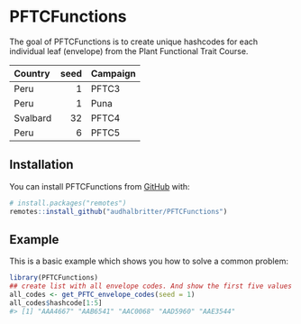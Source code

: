 
<!-- README.md is generated from README.Rmd. Please edit that file -->
PFTCFunctions
=============

<!-- badges: start -->
<!-- badges: end -->
The goal of PFTCFunctions is to create unique hashcodes for each individual leaf (envelope) from the Plant Functional Trait Course.

| Country  |  seed| Campaign |
|:---------|-----:|:---------|
| Peru     |     1| PFTC3    |
| Peru     |     1| Puna     |
| Svalbard |    32| PFTC4    |
| Peru     |     6| PFTC5    |

Installation
------------

You can install PFTCFunctions from [GitHub](https://github.com/) with:

``` r
# install.packages("remotes")
remotes::install_github("audhalbritter/PFTCFunctions")
```

Example
-------

This is a basic example which shows you how to solve a common problem:

``` r
library(PFTCFunctions)
## create list with all envelope codes. And show the first five values
all_codes <- get_PFTC_envelope_codes(seed = 1)
all_codes$hashcode[1:5]
#> [1] "AAA4667" "AAB6541" "AAC0068" "AAD5960" "AAE3544"
```
